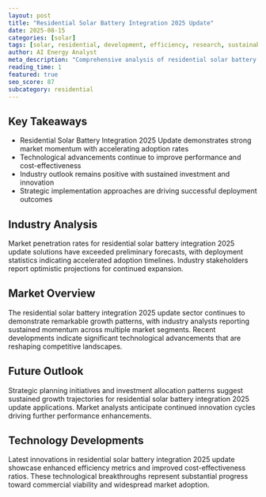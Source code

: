 ```yaml
---
layout: post
title: "Residential Solar Battery Integration 2025 Update"
date: 2025-08-15
categories: [solar]
tags: [solar, residential, development, efficiency, research, sustainability]
author: AI Energy Analyst
meta_description: "Comprehensive analysis of residential solar battery integration 2025 update covering market trends, technology developments, and industry outlook. Discover key insights and future projections."
reading_time: 1
featured: true
seo_score: 87
subcategory: residential
---
```


## Key Takeaways

- Residential Solar Battery Integration 2025 Update demonstrates strong market momentum with accelerating adoption rates
- Technological advancements continue to improve performance and cost-effectiveness
- Industry outlook remains positive with sustained investment and innovation
- Strategic implementation approaches are driving successful deployment outcomes

## Industry Analysis

Market penetration rates for residential solar battery integration 2025 update solutions have exceeded preliminary forecasts, with deployment statistics indicating accelerated adoption timelines. Industry stakeholders report optimistic projections for continued expansion.

## Market Overview

The residential solar battery integration 2025 update sector continues to demonstrate remarkable growth patterns, with industry analysts reporting sustained momentum across multiple market segments. Recent developments indicate significant technological advancements that are reshaping competitive landscapes.

## Future Outlook

Strategic planning initiatives and investment allocation patterns suggest sustained growth trajectories for residential solar battery integration 2025 update applications. Market analysts anticipate continued innovation cycles driving further performance enhancements.

## Technology Developments

Latest innovations in residential solar battery integration 2025 update showcase enhanced efficiency metrics and improved cost-effectiveness ratios. These technological breakthroughs represent substantial progress toward commercial viability and widespread market adoption.


